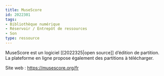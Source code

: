 ```yaml
---
title: MuseScore
id: 2022301
tags:
- Bibliothèque numérique
- Réservoir / Entrepôt de ressources
- Son
type: ressource
---
```


MuseScore est un logiciel [[2022325|open source]] d’édition de partition. La plateforme en ligne propose également des partitions à télécharger.

Site web : <https://musescore.org/fr>

